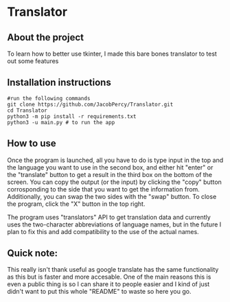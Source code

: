 # Translator

## About the project

To learn how to better use tkinter, I made this bare bones translator to test out some features

## Installation instructions

```
#run the following commands
git clone https://github.com/JacobPercy/Translator.git
cd Translator
python3 -m pip install -r requirements.txt
python3 -u main.py # to run the app
```

## How to use

Once the program is launched, all you have to do is type input in the top and the language you want to use in the second box, and either hit "enter" or the "translate" button to get a result in the third box on the bottom of the screen. You can copy the output (or the input) by clicking the "copy" button corrosponding to the side that you want to get the information from. Additionally, you can swap the two sides with the "swap" button. To close the program, click the "X" button in the top right.

The program uses "translators" API to get translation data and currently uses the two-character abbreviations of language names, but in the future I plan to fix this and add compatibility to the use of the actual names. 

## Quick note:

This really isn't thank useful as google translate has the same functionality as this but is faster and more accesable. One of the main reasons this is even a public thing is so I can share it to people easier and I kind of just didn't want to put this whole "README" to waste so here you go.

